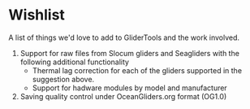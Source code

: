Wishlist
========

A list of things we'd love to add to GliderTools and the work involved.

1. Support for raw files from Slocum gliders and Seagliders with the following additional functionality
    - Thermal lag correction for each of the gliders supported in the suggestion above.
    - Support for hadware modules by model and manufacturer
2. Saving quality control under OceanGliders.org format (OG1.0)
